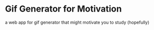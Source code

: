 # Gif Generator for Motivation 

a web app for gif generator that might motivate you to study (hopefully)


